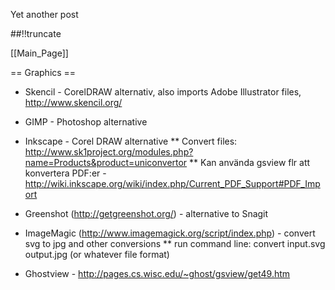 Yet another post

[meta:author]: <> (Jonas Colmsjo)
[meta:title]: <> (Open-source-desktop-apps.md)
[meta:date]: <> (2012-01-01)
[meta:nested:key]: <> (Metadata value)

##!!truncate


[[Main_Page]]



== Graphics ==

* Skencil - CorelDRAW alternativ, also imports Adobe Illustrator files, http://www.skencil.org/
* GIMP - Photoshop alternative

* Inkscape - Corel DRAW alternative
** Convert files: http://www.sk1project.org/modules.php?name=Products&product=uniconvertor
** Kan använda gsview flr att konvertera PDF:er - http://wiki.inkscape.org/wiki/index.php/Current_PDF_Support#PDF_Import

* Greenshot (http://getgreenshot.org/) - alternative to Snagit

* ImageMagic (http://www.imagemagick.org/script/index.php) - convert svg to jpg and other conversions
** run command line: convert input.svg output.jpg (or whatever file format)

* Ghostview - http://pages.cs.wisc.edu/~ghost/gsview/get49.htm

